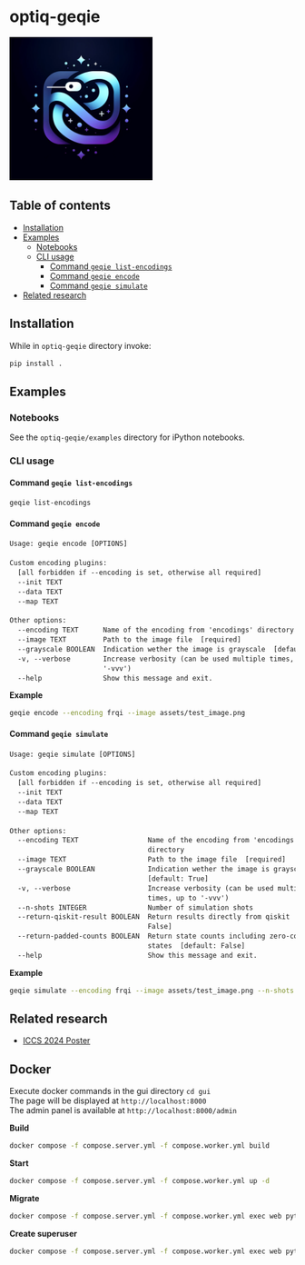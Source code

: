 # optiq-geqie <!-- omit in toc -->

<img src="assets/geqie_logo.png" alt="image" width="50%" height="auto">

## Table of contents <!-- omit in toc -->

- [Installation](#installation)
- [Examples](#examples)
  - [Notebooks](#notebooks)
  - [CLI usage](#cli-usage)
    - [Command `geqie list-encodings`](#command-geqie-list-encodings)
    - [Command `geqie encode`](#command-geqie-encode)
    - [Command `geqie simulate`](#command-geqie-simulate)
- [Related research](#related-research)

## Installation

While in `optiq-geqie` directory invoke:

```bash
pip install .
```

## Examples

### Notebooks

See the `optiq-geqie/examples` directory for iPython notebooks.

### CLI usage

#### Command `geqie list-encodings`

```bash
geqie list-encodings
```

#### Command `geqie encode`

```txt
Usage: geqie encode [OPTIONS]

Custom encoding plugins:
  [all forbidden if --encoding is set, otherwise all required]
  --init TEXT
  --data TEXT
  --map TEXT

Other options:
  --encoding TEXT      Name of the encoding from 'encodings' directory
  --image TEXT         Path to the image file  [required]
  --grayscale BOOLEAN  Indication wether the image is grayscale  [default: True]
  -v, --verbose        Increase verbosity (can be used multiple times, up to
                       '-vvv')
  --help               Show this message and exit.
```

**Example**

```bash
geqie encode --encoding frqi --image assets/test_image.png
```

#### Command `geqie simulate`

```txt
Usage: geqie simulate [OPTIONS]

Custom encoding plugins:
  [all forbidden if --encoding is set, otherwise all required]
  --init TEXT
  --data TEXT
  --map TEXT

Other options:
  --encoding TEXT                 Name of the encoding from 'encodings'
                                  directory
  --image TEXT                    Path to the image file  [required]
  --grayscale BOOLEAN             Indication wether the image is grayscale
                                  [default: True]
  -v, --verbose                   Increase verbosity (can be used multiple
                                  times, up to '-vvv')
  --n-shots INTEGER               Number of simulation shots
  --return-qiskit-result BOOLEAN  Return results directly from qiskit  [default:
                                  False]
  --return-padded-counts BOOLEAN  Return state counts including zero-count
                                  states  [default: False]
  --help                          Show this message and exit.
```

**Example**

```bash
geqie simulate --encoding frqi --image assets/test_image.png --n-shots 1024 --return-padded-counts true
```

## Related research

- [ICCS 2024 Poster](https://www.researchgate.net/publication/383184874_General_Quantum_Image_Representation_Model_and_Framework)


## Docker

Execute docker commands in the gui directory `cd gui`  
The page will be displayed at `http://localhost:8000`  
The admin panel is available at `http://localhost:8000/admin`  

**Build**
```bash
docker compose -f compose.server.yml -f compose.worker.yml build
```

**Start**
```bash
docker compose -f compose.server.yml -f compose.worker.yml up -d
```

**Migrate**
```bash
docker compose -f compose.server.yml -f compose.worker.yml exec web python gui/manage.py migrate --noinput
```

**Create superuser**
```bash
docker compose -f compose.server.yml -f compose.worker.yml exec web python gui/manage.py createsuperuser
```